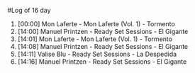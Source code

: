 #Log of 16 day

1. [00:00] Mon Laferte - Mon Laferte (Vol. 1) - Tormento
1. [14:00] Manuel Printzen - Ready Set Sessions - El Gigante
1. [14:01] Mon Laferte - Mon Laferte (Vol. 1) - Tormento
1. [14:08] Manuel Printzen - Ready Set Sessions - El Gigante
1. [14:11] Valise Blu - Ready Set Sessions - La Despedida
1. [14:16] Manuel Printzen - Ready Set Sessions - El Gigante
